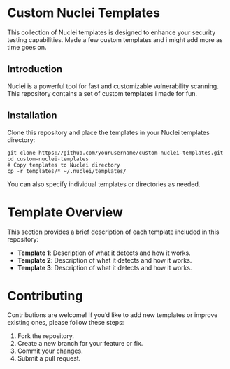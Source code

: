 # Custom Nuclei Templates

This collection of Nuclei templates is designed to enhance your security testing capabilities. Made a few custom templates and i might add more as time goes on.

## Introduction

Nuclei is a powerful tool for fast and customizable vulnerability scanning. This repository contains a set of custom templates i made for fun.

## Installation

Clone this repository and place the templates in your Nuclei templates directory:

```
git clone https://github.com/yourusername/custom-nuclei-templates.git
cd custom-nuclei-templates
# Copy templates to Nuclei directory
cp -r templates/* ~/.nuclei/templates/
```

You can also specify individual templates or directories as needed.

# Template Overview

This section provides a brief description of each template included in this repository:

- **Template 1**: Description of what it detects and how it works.
- **Template 2**: Description of what it detects and how it works.
- **Template 3**: Description of what it detects and how it works.

# Contributing

Contributions are welcome! If you’d like to add new templates or improve existing ones, please follow these steps:

1. Fork the repository.
2. Create a new branch for your feature or fix.
3. Commit your changes.
4. Submit a pull request.
